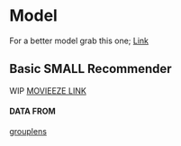 # Model
For a better model grab this one; 
[Link](https://drive.google.com/file/d/1Og8cjnlB9Z0SmW8iw6ze-mY2tomjMKMF/view?usp=sharing)

## Basic SMALL Recommender

WIP [MOVIEEZE LINK](https://movieeze.herokuapp.com/index)

#### DATA FROM
[grouplens](https://grouplens.org/)
